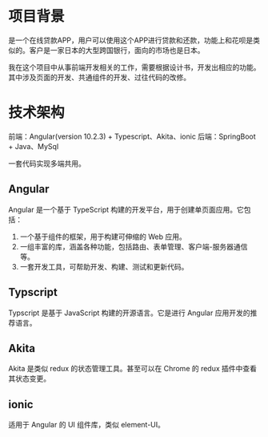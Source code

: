 # 项目背景

是一个在线贷款APP，用户可以使用这个APP进行贷款和还款，功能上和花呗是类似的。客户是一家日本的大型跨国银行，面向的市场也是日本。

我在这个项目中从事前端开发相关的工作，需要根据设计书，开发出相应的功能。其中涉及页面的开发、共通组件的开发、过往代码的改修。

# 技术架构

前端：Angular(version 10.2.3) + Typescript、Akita、ionic
后端：SpringBoot + Java、MySql

一套代码实现多端共用。
## Angular

Angular 是一个基于 TypeScript 构建的开发平台，用于创建单页面应用。它包括：

1. 一个基于组件的框架，用于构建可伸缩的 Web 应用。
2. 一组丰富的库，涵盖各种功能，包括路由、表单管理、客户端-服务器通信等。
3. 一套开发工具，可帮助开发、构建、测试和更新代码。

## Typscript

Typscript 是基于 JavaScript 构建的开源语言。它是进行 Angular 应用开发的推荐语言。

## Akita

Akita 是类似 redux 的状态管理工具。甚至可以在 Chrome 的 redux 插件中查看其状态变更。

## ionic

适用于 Angular 的 UI 组件库，类似 element-UI。
